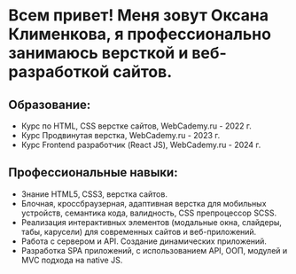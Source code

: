 # Всем привет! Меня зовут Оксана Клименкова, я профессионально занимаюсь версткой и веб-разработкой сайтов. 

## Образование:

- Курс по HTML, CSS верстке сайтов, WebCademy.ru - 2022 г.
- Курс Продвинутая верстка, WebCademy.ru - 2023 г.
- Курс Frontend разработчик (React JS), WebCademy.ru - 2024 г.

## Профессиональные навыки: 

- Знание HTML5‚ CSS3, верстка сайтов.
- Блочная, кроссбраузерная, адаптивная верстка для мобильных устройств, семантика кода, валидность, CSS препроцессор SCSS.
- Реализация интерактивных элементов (модальные окна, слайдеры, табы, карусели) для современных сайтов и веб-приложений. 
- Работа с сервером и API. Создание динамических приложений.
- Разработка SPA приложений, с использованием API, ООП, модулей и MVC подхода на native JS.
